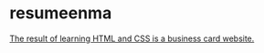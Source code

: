 # resumeenma

[The result of learning HTML and CSS is a business card website.]([url](https://rokk1t.github.io/resumeenma/enma-cv.html))
